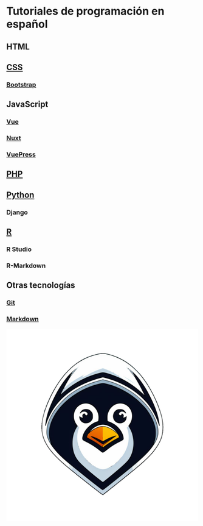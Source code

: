 # Tutoriales de programación en español

## HTML

## [CSS](./css/)
### [Bootstrap](./bootstrap/)

## JavaScript
### [Vue](./vue/)
### [Nuxt](./nuxt/)
### [VuePress](./vuepress/)

## [PHP](./php/)

## [Python](./python/)
### Django

## [R](./r/)
### R Studio
### R-Markdown

## Otras tecnologías
### [Git](./git/)
### [Markdown](./markdown/)

![Hacker Tux](./assets/hackertux.png)
